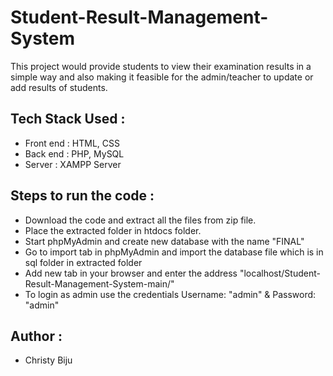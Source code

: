 # Student-Result-Management-System
This project would provide students to view their examination results in a simple way and also making it feasible for the admin/teacher to update or add results of students.

## Tech Stack Used : 
* Front end : HTML, CSS
* Back end : PHP, MySQL
* Server : XAMPP Server

## Steps to run the code : 
* Download the code and extract all the files from zip file.
* Place the extracted folder in htdocs folder.
* Start phpMyAdmin and create new database with the name "FINAL"
* Go to import tab in phpMyAdmin and import the database file which is in sql folder in extracted folder
* Add new tab in your browser and enter the address "localhost/Student-Result-Management-System-main/"
* To login as admin use the credentials Username: "admin" & Password: "admin"

## Author : 
* Christy Biju
